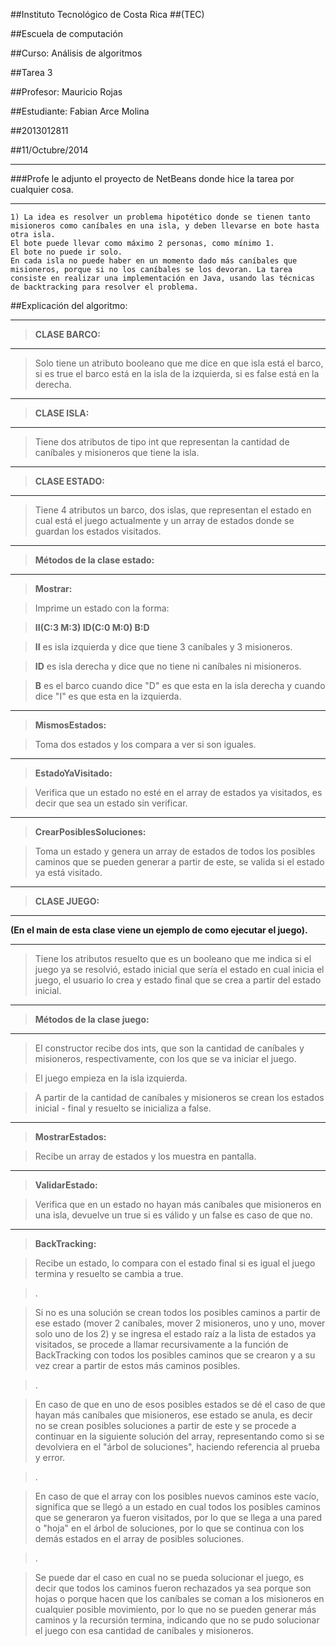 ##Instituto Tecnológico de Costa Rica
##(TEC)

##Escuela de computación

##Curso: Análisis de algoritmos

##Tarea 3

##Profesor: Mauricio Rojas

##Estudiante: Fabian Arce Molina

##2013012811

##11/Octubre/2014
___
###Profe le adjunto el proyecto de NetBeans donde hice la tarea por cualquier cosa.
___
	1) La idea es resolver un problema hipotético donde se tienen tanto misioneros como caníbales en una isla, y deben llevarse en bote hasta otra isla. 
	El bote puede llevar como máximo 2 personas, como mínimo 1. 
	El bote no puede ir solo. 
	En cada isla no puede haber en un momento dado más caníbales que misioneros, porque si no los caníbales se los devoran. La tarea consiste en realizar una implementación en Java, usando las técnicas de backtracking para resolver el problema.

##Explicación del algoritmo:
___
> **CLASE BARCO:**
___
> Solo tiene un atributo booleano que me dice en que isla está el barco, si es true el barco está en la isla de la izquierda, si es false está en la derecha.
___
> **CLASE ISLA:**
___
> Tiene dos atributos de tipo int que representan la cantidad de caníbales y misioneros que tiene la isla.
___
> **CLASE ESTADO:**
___
> Tiene 4 atributos un barco, dos islas, que representan el estado en cual está el juego actualmente y un array de estados donde se guardan los estados visitados.
___
> **Métodos de la clase estado:**
___
> **Mostrar:** 

> Imprime un estado con la forma: 

> **II(C:3 M:3) ID(C:0 M:0) B:D**

> **II** es isla izquierda y dice que tiene 3 caníbales y 3 misioneros.

> **ID** es isla derecha y dice que no tiene ni caníbales ni misioneros.

> **B** es el barco cuando dice "D" es que esta en la isla derecha y cuando dice "I" es que esta en la izquierda.
___
> **MismosEstados:**

> Toma dos estados y los compara a ver si son iguales.
___
> **EstadoYaVisitado:**

> Verifica que un estado no esté en el array de estados ya visitados, es decir que sea un estado sin verificar.
___
> **CrearPosiblesSoluciones:**

> Toma un estado y genera un array de estados de todos los posibles caminos que se pueden generar a partir de este, se valida si el estado ya está visitado.
___

> **CLASE JUEGO:**

> 
___
__(En el main de esta clase viene un ejemplo de como ejecutar el juego).__
___

> Tiene los atributos resuelto que es un booleano que me indica si el juego ya se resolvió, estado inicial que sería el estado en cual inicia el juego, el usuario lo crea y estado final que se crea a partir del estado inicial.
___
> **Métodos de la clase juego:**
___

> El constructor recibe dos ints, que son la cantidad de caníbales y misioneros, respectivamente, con los que se va iniciar el juego.

> El juego empieza en la isla izquierda.

> A partir de la cantidad de caníbales y misioneros se crean los estados inicial - final y resuelto se inicializa a false.
___
> **MostrarEstados:**

> Recibe un array de estados y los muestra en pantalla.
___

> **ValidarEstado:**

> Verifica que en un estado no hayan más caníbales que misioneros en una isla, devuelve un true si es válido y un false es caso de que no.
___

> **BackTracking:**

> Recibe un estado, lo compara con el estado final si es igual el juego termina y resuelto se cambia a true.

> .

> Si no es una solución se crean todos los posibles caminos a partir de ese estado (mover 2 caníbales, mover 2 misioneros, uno y uno, mover solo uno de los 2) y se ingresa el estado raíz a la lista de estados ya visitados, se procede a llamar recursivamente a la función de BackTracking con todos los posibles caminos que se crearon y a su vez crear a partir de estos más caminos posibles.

> .

> En caso de que en uno de esos posibles estados se dé el caso de que hayan más caníbales que misioneros, ese estado se anula, es decir no se crean posibles soluciones a partir de este y se procede a continuar en la siguiente solución del array, representando como si se devolviera en el "árbol de soluciones", haciendo referencia al prueba y error.

> .

> En caso de que el array con los posibles nuevos caminos este vacío, significa que se llegó a un estado en cual todos los posibles caminos que se generaron ya fueron visitados, por lo que se llega a una pared o "hoja" en el árbol de soluciones, por lo que se continua con los demás estados en el array de posibles soluciones.

> .

> Se puede dar el caso en cual no se pueda solucionar el juego, es decir que todos los caminos fueron rechazados ya sea porque son hojas o porque hacen que los caníbales se coman a los misioneros en cualquier posible movimiento, por lo que no se pueden generar más caminos y la recursión termina, indicando que no se pudo solucionar el juego con esa cantidad de caníbales y misioneros.
